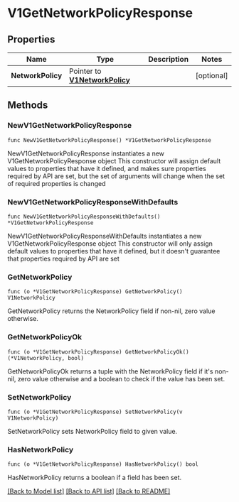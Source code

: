 # V1GetNetworkPolicyResponse

## Properties

Name | Type | Description | Notes
------------ | ------------- | ------------- | -------------
**NetworkPolicy** | Pointer to [**V1NetworkPolicy**](v1NetworkPolicy.md) |  | [optional] 

## Methods

### NewV1GetNetworkPolicyResponse

`func NewV1GetNetworkPolicyResponse() *V1GetNetworkPolicyResponse`

NewV1GetNetworkPolicyResponse instantiates a new V1GetNetworkPolicyResponse object
This constructor will assign default values to properties that have it defined,
and makes sure properties required by API are set, but the set of arguments
will change when the set of required properties is changed

### NewV1GetNetworkPolicyResponseWithDefaults

`func NewV1GetNetworkPolicyResponseWithDefaults() *V1GetNetworkPolicyResponse`

NewV1GetNetworkPolicyResponseWithDefaults instantiates a new V1GetNetworkPolicyResponse object
This constructor will only assign default values to properties that have it defined,
but it doesn't guarantee that properties required by API are set

### GetNetworkPolicy

`func (o *V1GetNetworkPolicyResponse) GetNetworkPolicy() V1NetworkPolicy`

GetNetworkPolicy returns the NetworkPolicy field if non-nil, zero value otherwise.

### GetNetworkPolicyOk

`func (o *V1GetNetworkPolicyResponse) GetNetworkPolicyOk() (*V1NetworkPolicy, bool)`

GetNetworkPolicyOk returns a tuple with the NetworkPolicy field if it's non-nil, zero value otherwise
and a boolean to check if the value has been set.

### SetNetworkPolicy

`func (o *V1GetNetworkPolicyResponse) SetNetworkPolicy(v V1NetworkPolicy)`

SetNetworkPolicy sets NetworkPolicy field to given value.

### HasNetworkPolicy

`func (o *V1GetNetworkPolicyResponse) HasNetworkPolicy() bool`

HasNetworkPolicy returns a boolean if a field has been set.


[[Back to Model list]](../README.md#documentation-for-models) [[Back to API list]](../README.md#documentation-for-api-endpoints) [[Back to README]](../README.md)



